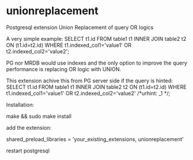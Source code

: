 # unionreplacement
Postgresql extension Union Replacement of query OR logics

A very simple example:  SELECT t1.id FROM table1 t1 INNER JOIN table2 t2 ON (t1.id=t2.id) WHERE t1.indexed_col1='value1' OR t2.indexed_col2='value2';

PG nor MRDB would use indexes and the only option to improve the query performance is replacing OR logic with UNION.

This extension achive this from PG server side if the query is hinted:
SELECT t1.id FROM table1 t1 INNER JOIN table2 t2 ON (t1.id=t2.id) WHERE t1.indexed_col1='value1' OR t2.indexed_col2='value2' /*urhint: _1 */;

Installation:

make && sudo make install

add the extension:

shared_preload_libraries = 'your_existing_extensions, unionreplacement'

restart postgresql
